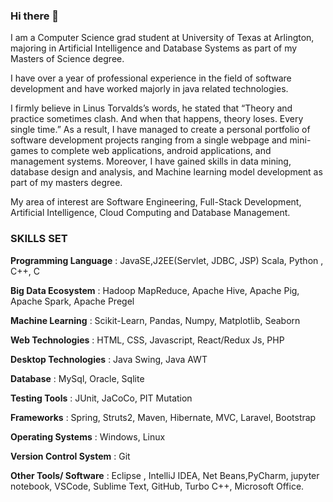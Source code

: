 ### Hi there 👋

I am a Computer Science grad student at University of Texas at Arlington, majoring in Artificial Intelligence and Database Systems as part of my Masters of Science degree.

I have over a year of professional experience in the field of software development and have worked majorly in java related technologies.

I firmly believe in Linus Torvalds’s words, he stated that “Theory and practice sometimes clash. And when that happens, theory loses. Every single time.” As a result, I have managed to create a personal portfolio of software development projects ranging from a single webpage and mini-games to complete web applications, android applications, and management systems. Moreover, I have gained skills in data mining, database design and analysis, and Machine learning model development as part of my masters degree.

My area of interest are Software Engineering, Full-Stack Development, Artificial Intelligence, Cloud Computing  and Database Management.

### SKILLS SET 
**Programming Language** : JavaSE,J2EE(Servlet, JDBC, JSP) Scala, Python , C++, C

**Big Data Ecosystem** : Hadoop MapReduce, Apache Hive, Apache Pig, Apache Spark, Apache Pregel

**Machine Learning** : Scikit-Learn, Pandas, Numpy, Matplotlib, Seaborn 

**Web Technologies** : HTML, CSS, Javascript, React/Redux Js, PHP

**Desktop Technologies** : Java Swing, Java AWT

**Database** : MySql, Oracle, Sqlite

**Testing Tools** : JUnit, JaCoCo, PIT Mutation

**Frameworks** : Spring, Struts2, Maven, Hibernate, MVC, Laravel, Bootstrap

**Operating Systems** : Windows, Linux

**Version Control System** : Git

**Other Tools/ Software** :  Eclipse , IntelliJ IDEA, Net Beans,PyCharm, jupyter notebook, VSCode, Sublime Text, GitHub, Turbo C++, Microsoft Office.


